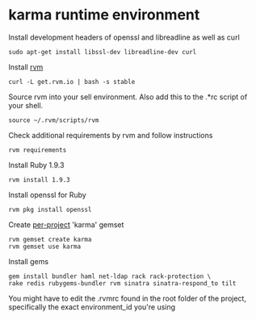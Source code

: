 karma runtime environment
=======================

Install development headers of openssl and libreadline as well as curl

	sudo apt-get install libssl-dev libreadline-dev curl

Install [rvm](http://rvm.io/)

	curl -L get.rvm.io | bash -s stable

Source rvm into your sell environment.  Also add this to the .*rc script of your shell.

	source ~/.rvm/scripts/rvm

Check additional requirements by rvm and follow instructions

	rvm requirements

Install Ruby 1.9.3

	rvm install 1.9.3

Install openssl for Ruby

	rvm pkg install openssl

Create [per-project](https://rvm.io/rvm/best-practices/) 'karma' gemset

	rvm gemset create karma
	rvm gemset use karma

Install gems

	gem install bundler haml net-ldap rack rack-protection \
	rake redis rubygems-bundler rvm sinatra sinatra-respond_to tilt

You might have to edit the .rvmrc found in the root folder of the project, specifically the exact environment_id you're using
